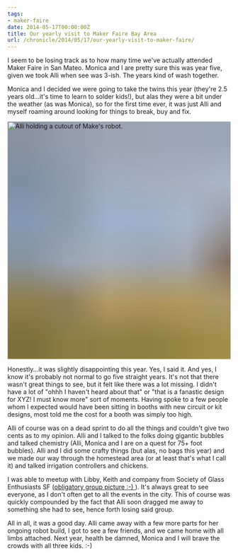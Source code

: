 ```yaml
---
tags:
- maker-faire
date: 2014-05-17T00:00:00Z
title: Our yearly visit to Maker Faire Bay Area
url: /chronicle/2014/05/17/our-yearly-visit-to-maker-faire/
---
```


I seem to be losing track as to how many time we've actually attended Maker Faire in San Mateo. Monica and I are pretty sure this was year five, given we took Alli when see was 3-ish. The years kind of wash together.

Monica and I decided we were going to take the twins this year (they're 2.5 years old...it's time to learn to solder kids!), but alas they were a bit under the weather (as was Monica), so for the first time ever, it was just Alli and myself roaming around looking for things to break, buy and fix.

<img decoding="async" loading="lazy" width="800" height="538" style="background-size: cover;
          background-image: url('data:image/svg+xml;charset=utf-8,%3Csvg xmlns=\'http%3A//www.w3.org/2000/svg\' xmlns%3Axlink=\'http%3A//www.w3.org/1999/xlink\' viewBox=\'0 0 1280 853\'%3E%3Cfilter id=\'b\' color-interpolation-filters=\'sRGB\'%3E%3CfeGaussianBlur stdDeviation=\'.5\'%3E%3C/feGaussianBlur%3E%3CfeComponentTransfer%3E%3CfeFuncA type=\'discrete\' tableValues=\'1 1\'%3E%3C/feFuncA%3E%3C/feComponentTransfer%3E%3C/filter%3E%3Cimage filter=\'url(%23b)\' x=\'0\' y=\'0\' height=\'100%25\' width=\'100%25\' xlink%3Ahref=\'data%3Aimage/png;base64,iVBORw0KGgoAAAANSUhEUgAAAAkAAAAGCAIAAACepSOSAAAACXBIWXMAAC4jAAAuIwF4pT92AAAAs0lEQVQI1wGoAFf/AImSoJSer5yjs52ktp2luJuluKOpuJefsoCNowB+kKaOm66grL+krsCnsMGrt8m1u8mzt8OVoLIAhJqzjZ2tnLLLnLHJp7fNmpyjqbPCqLrRjqO7AIeUn5ultaWtt56msaSnroZyY4mBgLq7wY6TmwCRfk2Pf1uzm2WulV+xmV6rmGyQfFm3nWSBcEIAfm46jX1FkH5Djn5AmodGo49MopBLlIRBfG8yj/dfjF5frTUAAAAASUVORK5CYII=\'%3E%3C/image%3E%3C/svg%3E');" src="https://storage.googleapis.com/jdr-public-imgs/blog-archive/2014/05/20140517_122753_884.jpg" alt="Alli holding a cutout of Make's robot." />

Honestly...it was slightly disappointing this year. Yes, I said it. And yes, I know it's probably not normal to go five straight years. It's not that there wasn't great things to see, but it felt like there was a lot missing. I didn't have a lot of "ohhh I haven't heard about that" or "that is a fanastic design for XYZ! I must know more" sort of moments. Having spoke to a few people whom I expected would have been sitting in booths with new circuit or kit designs, most told me the cost for a booth was simply too high.

Alli of course was on a dead sprint to do all the things and couldn't give two cents as to my opinion. Alli and I talked to the folks doing gigantic bubbles and talked chemistry (Alli, Monica and I are on a quest for 75+ foot bubbles). Alli and I did some crafty things (but alas, no bags this year) and we made our way through the homestead area (or at least that's what I call it) and talked irrigation controllers and chickens.

I was able to meetup with Libby, Keith and company from Society of Glass Enthusiasts SF ([obligatory group picture :-) ](https://plus.google.com/+LibbyChang/posts/CUkoXtH4iZw)). It's always great to see everyone, as I don't often get to all the events in the city. This of course was quickly compounded by the fact that Alli soon dragged me away to something she had to see, hence forth losing said group.

All in all, it was a good day. Alli came away with a few more parts for her ongoing robot build, I got to see a few friends, and we came home with all limbs attached. Next year, health be damned, Monica and I will brave the crowds with all three kids. :-)